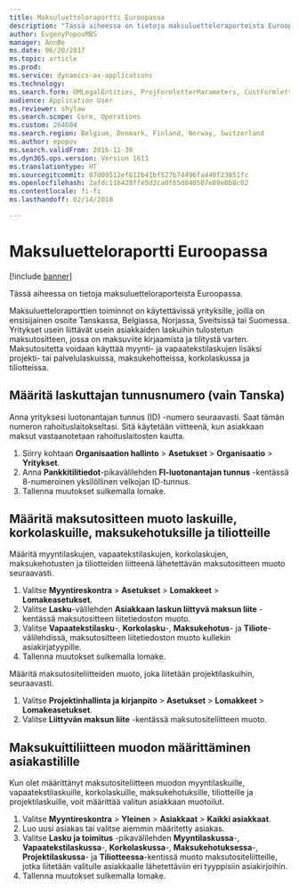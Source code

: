 ```yaml
---
title: Maksuluetteloraportti Euroopassa
description: "Tässä aiheessa on tietoja maksuluetteloraporteista Euroopassa."
author: EvgenyPopovMBS
manager: AnnBe
ms.date: 06/20/2017
ms.topic: article
ms.prod: 
ms.service: dynamics-ax-applications
ms.technology: 
ms.search.form: OMLegalEntities, ProjFormletterParameters, CustFormletterParameters
audience: Application User
ms.reviewer: shylaw
ms.search.scope: Core, Operations
ms.custom: 264604
ms.search.region: Belgium, Denmark, Finland, Norway, Switzerland
ms.author: epopov
ms.search.validFrom: 2016-11-30
ms.dyn365.ops.version: Version 1611
ms.translationtype: HT
ms.sourcegitcommit: 07d09512ef612b41bf527b74496fa440f23851fc
ms.openlocfilehash: 2afdc11b428ffe5d2ca0f65d040507e89e0b8c02
ms.contentlocale: fi-fi
ms.lasthandoff: 02/14/2018

---
```


# <a name="payment-slip-report-for-europe"></a>Maksuluetteloraportti Euroopassa

[!include [banner](../includes/banner.md)]

Tässä aiheessa on tietoja maksuluetteloraporteista Euroopassa.

Maksuluetteloraporttien toiminnot on käytettävissä yrityksille, joilla on ensisijainen osoite Tanskassa, Belgiassa, Norjassa, Sveitsissä tai Suomessa. Yritykset usein liittävät usein asiakkaiden laskuihin tulostetun maksutositteen, jossa on maksuviite kirjaamista ja tilitystä varten. Maksutositetta voidaan käyttää myynti- ja vapaatekstilaskujen lisäksi projekti- tai palvelulaskuissa, maksukehotteissa, korkolaskussa ja tiliotteissa.

## <a name="set-up-a-creditor-id-number-denmark-only"></a>Määritä laskuttajan tunnusnumero (vain Tanska)
Anna yrityksesi luotonantajan tunnus (ID) -numero seuraavasti. Saat tämän numeron rahoituslaitokseltasi. Sitä käytetään viitteenä, kun asiakkaan maksut vastaanotetaan rahoituslaitosten kautta.

1.  Siirry kohtaan **Organisaation hallinto** &gt; **Asetukset** &gt; **Organisaatio** &gt; **Yritykset**.
2.  Anna **Pankkitilitiedot**-pikavälilehden **FI-luotonantajan tunnus** -kentässä 8-numeroinen yksilöllinen velkojan ID-tunnus.
3.  Tallenna muutokset sulkemalla lomake.

## <a name="set-up-a-payment-slip-attachment-format-for-invoices-interest-notes-collection-letters-and-account-statements"></a>Määritä maksutositteen muoto laskuille, korkolaskuille, maksukehotuksille ja tiliotteille
Määritä myyntilaskujen, vapaatekstilaskujen, korkolaskujen, maksukehotusten ja tiliotteiden liitteenä lähetettävän maksutositteen muoto seuraavasti.

1.  Valitse **Myyntireskontra** &gt; **Asetukset** &gt; **Lomakkeet** &gt; **Lomakeasetukset**.
2.  Valitse **Lasku**-välilehden **Asiakkaan laskun liittyvä maksun liite** -kentässä maksutositteen liitetiedoston muoto.
3.  Valitse **Vapaatekstilasku**-, **Korkolasku**-, **Maksukehotus**- ja **Tiliote**-välilehdissä, maksutositteen liitetiedoston muoto kullekin asiakirjatyypille.
4.  Tallenna muutokset sulkemalla lomake.

Määritä maksutositeliitteiden muoto, joka liitetään projektilaskuihin, seuraavasti.

1.  Valitse **Projektinhallinta ja kirjanpito** &gt; **Asetukset** &gt; **Lomakkeet** &gt; **Lomakeasetukset**.
2.  Valitse **Liittyvän maksun liite** -kentässä maksutositeliitteen muoto.

## <a name="assign-a-payment-slip-attachment-format-to-a-customer-account"></a>Maksukuittiliitteen muodon määrittäminen asiakastilille
Kun olet määrittänyt maksutositeliitteen muodon myyntilaskuille, vapaatekstilaskuille, korkolaskuille, maksukehotuksille, tiliotteille ja projektilaskuille, voit määrittää valitun asiakkaan muotoilut.

1.  Valitse **Myyntireskontra** &gt; **Yleinen** &gt; **Asiakkaat** &gt; **Kaikki asiakkaat**.
2.  Luo uusi asiakas tai valitse aiemmin määritetty asiakas.
3.  Valitse **Lasku ja toimitus** -pikavälilehden **Myyntilaskussa**-, **Vapaatekstilaskussa**-, **Korkolaskussa**-, **Maksukehotuksessa**-, **Projektilaskussa**- ja **Tiliotteessa**-kentissä muoto maksutositeliitteille, jotka liitetään valitulle asiakkaalle lähetettäviin eri tyyppisiin asiakirjoihin.
4.  Tallenna muutokset sulkemalla lomake.





